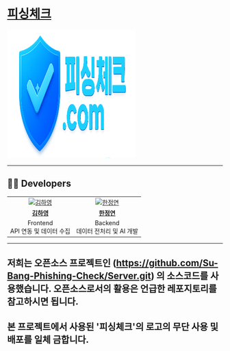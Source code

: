 # [피싱체크](https://피싱체크.com)
 <img src="/Logos/icon4.png" width="300" height="300"/>
 
----------------------------

## 👩‍💻 Developers


<table>
 <tr>
  <td align="center">
      <a href="https://github.com/hy-glory">
        <img src="https://github.com/hy-glory.png" width="150" alt="김하영" />
      </a>
  </td>
  <td align="center">
      <a href="https://github.com/azbayor2">
        <img src="https://github.com/azbayor2.png" width="150" alt="한정연" />
      </a>
  </td>
 </tr>
 <tr>
  <td align="center">
      <a href="https://github.com/hy-glory">
        <b>김하영</b>
      </a>
    </td>
  <td align="center">
      <a href="https://github.com/azbayor2">
        <b>한정연</b>
      </a>
    </td>
 </tr>
 <td align="center">
      <span>Frontend<br>API 연동 및 데이터 수집</span>
    </td>
 <td align="center">
      <span>Backend<br>데이터 전처리 및 AI 개발</span>
    </td>
</table>


---------------------------------------------------

## 저희는 오픈소스 프로젝트인 (https://github.com/Su-Bang-Phishing-Check/Server.git) 의 소스코드를 사용했습니다. 오픈소스로서의 활용은 언급한 레포지토리를 참고하시면 됩니다.
## 본 프로젝트에서 사용된 '피싱체크'의 로고의 무단 사용 및 배포를 일체 금합니다.

